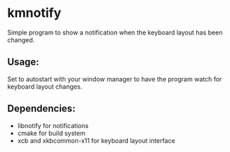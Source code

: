 # kmnotify

Simple program to show a notification when the keyboard layout has been changed.

## Usage:
Set to autostart with your window manager to have the program watch for keyboard layout changes.

## Dependencies:
 - libnotify for notifications
 - cmake for build system
 - xcb and xkbcommon-x11 for keyboard layout interface
